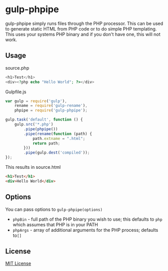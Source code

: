 # gulp-phpipe

gulp-phpipe simply runs files through the PHP processor. This can be used to generate static HTML from PHP code or to do simple PHP templating. This uses your systems PHP binary and if you don't have one, this will not work.

## Usage

source.php
```php
<h1>Test</h1>
<div><?php echo "Hello World"; ?></div>
```

Gulpfile.js
```javascript
var gulp = require('gulp'),
    rename = require('gulp-rename'),
    phpipe = require('gulp-phpipe');

gulp.task('default', function () {
    gulp.src('*.php')
        .pipe(phpipe())
        .pipe(rename(function (path) {
            path.extname = ".html";
            return path;
        }))
        .pipe(gulp.dest('compiled'));
});

```

This results in source.html
```html
<h1>Test</h1>
<div>Hello World</div>
```

## Options
You can pass options to `gulp-phpipe(options)`

* `phpBin` - full path of the PHP binary you wish to use; this defaults to `php` which assumes that PHP is in your PATH
* `phpArgs` - array of additional arguments for the PHP process; defaults to`[]`

## License

[MIT License](http://en.wikipedia.org/wiki/MIT_License)
